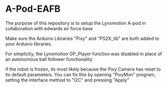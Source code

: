 # A-Pod-EAFB
The purpose of this repository is to setup the Lynxmotion A-pod in collaboration with edwards air force base

Make sure the Arduino Libraries "Pixy" and "PS2X_lib" are both added to your Arduino libraries.

For simplicity, the Lynxmotion GP_Player function was disabled in place of an autonomous ball follower functionality

if the robot is frozen, its most likely because the Pixy Camera has reset to its default parameters. You can fix this by opening "PixyMon" program, setting
the interface method to "I2C" and pressing "Apply"

